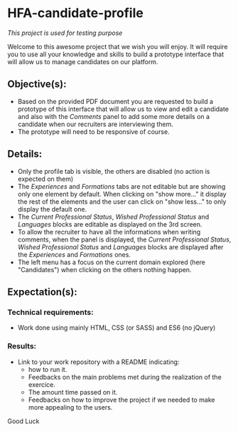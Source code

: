 # HFA-candidate-profile

_This project is used for testing purpose_

Welcome to this awesome project that we wish you will enjoy. It will require you to use all your knowledge and skills to build a prototype interface that will allow us to manage candidates on our platform.

## Objective(s):

- Based on the provided PDF document you are requested to build a prototype of this interface that will allow us to view and edit a candidate and also with the *Comments* panel to add some more details on a candidate when our recruiters are interviewing them.
- The prototype will need to be responsive of course.

## Details:

- Only the profile tab is visible, the others are disabled (no action is expected on them)
- The *Experiences* and *Formations* tabs are not editable but are showing only one element by default. When clicking on "show more..." it display the rest of the elements and the user can click on "show less..." to only display the default one.
- The *Current Professional Status*, *Wished Professional Status* and *Languages* blocks are editable as displayed on the 3rd screen.
- To allow the recruiter to have all the informations when writing comments, when the panel is displayed, the *Current Professional Status*, *Wished Professional Status* and *Languages* blocks are displayed after the *Experiences* and *Formations* ones.
- The left menu has a focus on the current domain explored (here "Candidates") when clicking on the others nothing happen.

## Expectation(s):

### Technical requirements:

- Work done using mainly HTML, CSS (or SASS) and ES6 (no jQuery)

### Results:

- Link to your work repository with a README indicating:
  - how to run it.
  - Feedbacks on the main problems met during the realization of the exercice.
  - The amount time passed on it.
  - Feedbacks on how to improve the project if we needed to make more appealing to the users.

Good Luck
